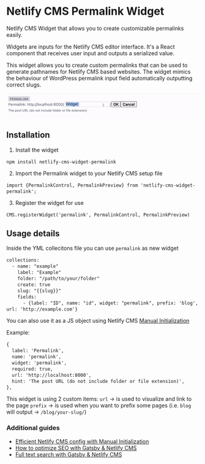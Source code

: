 # Netlify CMS Permalink Widget

Netlify CMS Widget that allows you to create customizable permalinks easily.

Widgets are inputs for the Netlify CMS editor interface. It's a React component that receives user input and outputs a serialized value.

This widget allows you to create custom permalinks that can be used to generate pathnames for Netlify CMS based websites. The widget mimics the behaviour of WordPress permalink input field automatically outputting correct slugs.

![Permalink widget](./assets/ezgif-5-f5c945ae99.gif)

## Installation

1. Install the widget

```
npm install netlify-cms-widget-permalink
```

2. Import the Permalink widget to your Netlify CMS setup file

```
import {PermalinkControl, PermalinkPreview} from 'netlify-cms-widget-permalink';
```

3. Register the widget for use

```
CMS.registerWidget('permalink', PermalinkControl, PermalinkPreview)
```

## Usage details

Inside the YML collecitons file you can use `permalink` as new widget

```
collections:
  - name: "example"
    label: "Example"
    folder: "/path/to/your/folder"
    create: true
    slug: "{{slug}}"
    fields:
      - {label: "ID", name: "id", widget: "permalink", prefix: 'blog', url: 'http://example.com'}
```

You can also use it as a JS object using Netlify CMS [Manual Initialization](https://www.netlifycms.org/docs/beta-features/#manual-initialization)

Example:

```
{
  label: 'Permalink',
  name: 'permalink',
  widget: 'permalink',
  required: true,
  url: 'http://localhost:8000',
  hint: 'The post URL (do not include folder or file extension)',
},
```

This widget is using 2 custom items:
`url` -> is used to visualize and link to the page
`prefix` -> is used when you want to prefix some pages (i.e. `blog` will output -> `/blog/your-slug/`)

### Additional guides

- [Efficient Netlify CMS config with Manual Initialization](https://mrkaluzny.com/blog/dry-netlify-cms-config-with-manual-initialization?utm_source=GitHub&utm_medium=henlo-gatsby)
- [How to optimize SEO with Gatsby & Netlify CMS](https://mrkaluzny.com/blog/how-to-optimize-seo-with-gatsby-netlify?utm_source=GitHub&utm_medium=henlo-gatsby)
- [Full text search with Gatsby & Netlify CMS](https://mrkaluzny.com/blog/full-text-search-with-gatsby-and-netlify-cms?utm_source=GitHub&utm_medium=henlo-gatsby)
